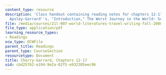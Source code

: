 ```yaml
---
content_type: resource
description: 'Class handout containing reading notes for chapters 12-17 of Cherry
  Apsley-Garrard''s, "Introduction," The Worst Journey in the World: Selections.'
file: /media/courses/21l-007-world-literatures-travel-writing-fall-2008/cbd25762e1949e2a02f5e932385eec96_cher_aps_ch12_19.pdf
file_type: application/pdf
learning_resource_types:
- Readings
ocw_type: OCWFile
parent_title: Readings
parent_type: CourseSection
resourcetype: Document
title: Cherry-Garrard, Chapters 12-17
uid: cbd25762-e194-9e2a-02f5-e932385eec96
---
```

